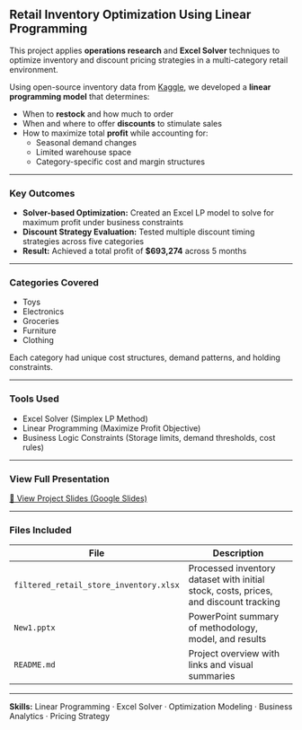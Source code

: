 ## Retail Inventory Optimization Using Linear Programming

This project applies **operations research** and **Excel Solver** techniques to optimize inventory and discount pricing strategies in a multi-category retail environment.

Using open-source inventory data from [Kaggle](https://www.kaggle.com/datasets), we developed a **linear programming model** that determines:

- When to **restock** and how much to order
- When and where to offer **discounts** to stimulate sales
- How to maximize total **profit** while accounting for:
  - Seasonal demand changes
  - Limited warehouse space
  - Category-specific cost and margin structures

---

### Key Outcomes

- **Solver-based Optimization:** Created an Excel LP model to solve for maximum profit under business constraints
- **Discount Strategy Evaluation:** Tested multiple discount timing strategies across five categories
- **Result:** Achieved a total profit of **$693,274** across 5 months

---

### Categories Covered

- Toys  
- Electronics  
- Groceries  
- Furniture  
- Clothing  

Each category had unique cost structures, demand patterns, and holding constraints.

---

### Tools Used

- Excel Solver (Simplex LP Method)
- Linear Programming (Maximize Profit Objective)
- Business Logic Constraints (Storage limits, demand thresholds, cost rules)

---

### View Full Presentation

[🔗 View Project Slides (Google Slides)](https://docs.google.com/presentation/d/1ngPWniOjQacvNZU1Jaumrzf1G3EO7Toa/edit?usp=sharing)

---

### Files Included

| File | Description |
|------|-------------|
| `filtered_retail_store_inventory.xlsx` | Processed inventory dataset with initial stock, costs, prices, and discount tracking |
| `New1.pptx` | PowerPoint summary of methodology, model, and results |
| `README.md` | Project overview with links and visual summaries |

---

**Skills:** Linear Programming · Excel Solver · Optimization Modeling · Business Analytics · Pricing Strategy
